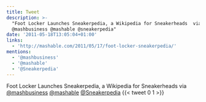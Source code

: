 ```yaml
---
title: Tweet
description: >-
  "Foot Locker Launches Sneakerpedia, a Wikipedia for Sneakerheads  via
  @mashbusiness @mashable @sneakerpedia"
date: '2011-05-18T13:05:04+01:00'
links:
  - 'http://mashable.com/2011/05/17/foot-locker-sneakerpedia/'
mentions:
  - '@mashbusiness'
  - '@mashable'
  - '@Sneakerpedia'
---
```

Foot Locker Launches Sneakerpedia, a Wikipedia for Sneakerheads  via [@mashbusiness](https://twitter.com/@mashbusiness) [@mashable](https://twitter.com/@mashable) [@Sneakerpedia](https://twitter.com/@Sneakerpedia)
      {{< tweet 0 1 >}}
    
